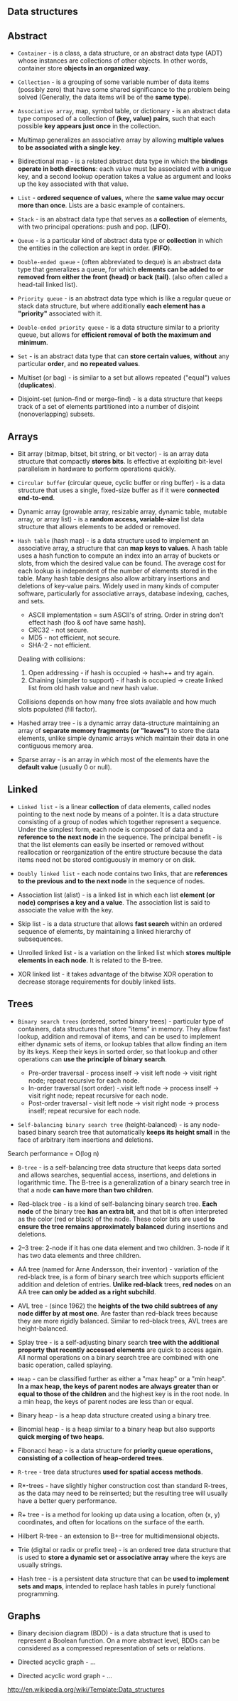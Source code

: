 Data structures
-

## Abstract

* `Container` - is a class, a data structure, or an abstract data type (ADT)
whose instances are collections of other objects. In other words, container store **objects in an organized way**.

* `Collection` - is a grouping of some variable number of data items (possibly zero)
that have some shared significance to the problem being solved (Generally, the data items will be of the **same type**).

* `Associative array`, map, symbol table, or dictionary - is an abstract data type
composed of a collection of **(key, value) pairs**, such that each possible **key appears just once** in the collection.

* Multimap generalizes an associative array by allowing **multiple values to be associated with a single key**.

* Bidirectional map - is a related abstract data type in which the **bindings operate in both directions**:
each value must be associated with a unique key,
and a second lookup operation takes a value as argument and looks up the key associated with that value.

* `List` - **ordered sequence of values**, where the **same value may occur more than once**.
Lists are a basic example of containers.

* `Stack` - is an abstract data type that serves as a **collection** of elements,
with two principal operations: push and pop. (**LIFO**).

* `Queue` - is a particular kind of abstract data type or **collection** in which the entities in the collection are kept in order.
(**FIFO**).

* `Double-ended queue` - (often abbreviated to deque) is an abstract data type that generalizes a queue,
for which **elements can be added to or removed from either the front (head) or back (tail)**.
(also often called a head-tail linked list).

* `Priority queue` - is an abstract data type which is like a regular queue or stack data structure,
but where additionally **each element has a "priority"** associated with it.

* `Double-ended priority queue` - is a data structure similar to a priority queue,
but allows for **efficient removal of both the maximum and minimum**.

* `Set` - is an abstract data type that can **store certain values**,
**without** any particular **order**, and **no repeated values**.

* Multiset (or bag) - is similar to a set but allows repeated ("equal") values (**duplicates**).

* Disjoint-set (union–find or merge–find) - is a data structure
that keeps track of a set of elements partitioned into a number of disjoint (nonoverlapping) subsets.

## Arrays

* Bit array (bitmap, bitset, bit string, or bit vector) - is an array data structure that compactly **stores bits**.
Is effective at exploiting bit-level parallelism in hardware to perform operations quickly.

* `Circular buffer` (circular queue, cyclic buffer or ring buffer) -  is a data structure
that uses a single, fixed-size buffer as if it were **connected end-to-end**.

* Dynamic array (growable array, resizable array, dynamic table, mutable array, or array list) -
is a **random access, variable-size** list data structure that allows elements to be added or removed.

* `Hash table` (hash map) - is a data structure
used to implement an associative array, a structure that can **map keys to values**. A hash table uses a hash function
to compute an index into an array of buckets or slots, from which the desired value can be found.
The average cost for each lookup is independent of the number of elements stored in the table.
Many hash table designs also allow arbitrary insertions and deletions of key-value pairs.
Widely used in many kinds of computer software,
particularly for associative arrays, database indexing, caches, and sets.

    * ASCII implementation = sum ASCII's of string. Order in string don't effect hash (foo & oof have same hash).
    * CRC32 - not secure.
    * MD5 - not efficient, not secure.
    * SHA-2 - not efficient.

    Dealing with collisions:

    1. Open addressing - if hash is occupied -> hash++ and try again.
    2. Chaining (simpler to support) - if hash is occupied -> create linked list from old hash value and new hash value.

    Collisions depends on how many free slots available and how much slots populated (fill factor).

* Hashed array tree - is a dynamic array data-structure
maintaining an array of **separate memory fragments (or "leaves")** to store the data elements,
unlike simple dynamic arrays which maintain their data in one contiguous memory area.

* Sparse array - is an array in which most of the elements have the **default value** (usually 0 or null).

## Linked

* `Linked list` - is a linear **collection** of data elements,
called nodes pointing to the next node by means of a pointer.
It is a data structure consisting of a group of nodes which together represent a sequence.
Under the simplest form, each node is composed of data and a **reference
to the next node** in the sequence.
The principal benefit - is that the list elements can easily be inserted or removed
without reallocation or reorganization of the entire structure
because the data items need not be stored contiguously in memory or on disk.

* `Doubly linked list` - each node contains two links,
that are **references to the previous and to the next node** in the sequence of nodes.

* Association list (alist) - is a linked list
in which each list **element (or node) comprises a key and a value**.
The association list is said to associate the value with the key.

* Skip list - is a data structure that allows **fast search** within an ordered sequence of elements,
by maintaining a linked hierarchy of subsequences.

* Unrolled linked list - is a variation on the linked list which **stores multiple elements in each node**.
It is related to the B-tree.

* XOR linked list - it takes advantage of the bitwise XOR operation
to decrease storage requirements for doubly linked lists.

## Trees

* `Binary search trees` (ordered, sorted binary trees) - particular type of containers,
data structures that store "items" in memory.
They allow fast lookup, addition and removal of items,
and can be used to implement either dynamic sets of items,
or lookup tables that allow finding an item by its keys.
Keep their keys in sorted order, so that lookup and other operations can **use the principle of binary search**.

    * Pre-order traversal - process inself -> visit left node -> visit right node; repeat recursive for each node.
    * In-order traversal (sort order) -.visit left node -> process inself -> visit right node; repeat recursive for each node.
    * Post-order traversal - visit left node -> visit right node -> process inself; repeat recursive for each node.

* `Self-balancing binary search tree` (height-balanced) - is any node-based binary search tree
that automatically **keeps its height small** in the face of arbitrary item insertions and deletions.

Search performance = O(log n)

* `B-tree` - is a self-balancing tree data structure
that keeps data sorted and allows searches,
sequential access, insertions, and deletions in logarithmic time.
The B-tree is a generalization of a binary search tree in that a node **can have more than two children**.

* Red–black tree - is a kind of self-balancing binary search tree.
**Each node** of the binary tree **has an extra bit**,
and that bit is often interpreted as the color (red or black) of the node.
These color bits are used **to ensure the tree remains approximately balanced** during insertions and deletions.

* 2–3 tree:
2-node if it has one data element and two children.
3-node if it has two data elements and three children.

* AA tree (named for Arne Andersson, their inventor) - variation of the red-black tree,
is a form of binary search tree which supports efficient addition and deletion of entries.
**Unlike red-black** trees, **red nodes** on an AA tree **can only be added as a right subchild**.

* AVL tree - (since 1962) the **heights of the two child subtrees of any node differ by at most one**.
Are faster than red–black trees because they are more rigidly balanced.
Similar to red–black trees, AVL trees are height-balanced.

* Splay tree - is a self-adjusting binary search **tree
with the additional property that recently accessed elements** are quick to access again.
All normal operations on a binary search tree are combined with one basic operation, called splaying.

* `Heap` - can be classified further as either a "max heap" or a "min heap".
**In a max heap, the keys of parent nodes are always greater than or equal
to those of the children** and the highest key is in the root node.
In a min heap, the keys of parent nodes are less than or equal.

* Binary heap - is a heap data structure created using a binary tree.

* Binomial heap - is a heap similar to a binary heap
but also supports **quick merging of two heaps**.

* Fibonacci heap - is a data structure for **priority queue operations,
consisting of a collection of heap-ordered trees**.

* `R-tree` - tree data structures **used for spatial access methods**.

* R*-trees - have slightly higher construction cost than standard R-trees,
as the data may need to be reinserted;
but the resulting tree will usually have a better query performance.

* R+ tree - is a method for looking up data using a location, often (x, y) coordinates,
and often for locations on the surface of the earth.

* Hilbert R-tree - an extension to B+-tree for multidimensional objects.

* Trie (digital or radix or prefix tree) - is an ordered tree data structure
that is used to **store a dynamic set or associative array** where the keys are usually strings.

* Hash tree - is a persistent data structure that can be **used to implement sets and maps**,
intended to replace hash tables in purely functional programming.

## Graphs

* Binary decision diagram (BDD) -  is a data structure
that is used to represent a Boolean function.
On a more abstract level, BDDs can be considered
as a compressed representation of sets or relations.

* Directed acyclic graph - ...

* Directed acyclic word graph - ...

http://en.wikipedia.org/wiki/Template:Data_structures
